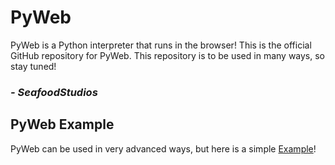 # PyWeb
PyWeb is a Python interpreter that runs in the browser!
This is the official GitHub repository for PyWeb.
This repository is to be used in many ways, so stay tuned!

### ***- SeafoodStudios***

## PyWeb Example
PyWeb can be used in very advanced ways, but here is a simple [Example](https://pyweb.seafoodstudios.com/SeafoodStudios/PyWeb)!
